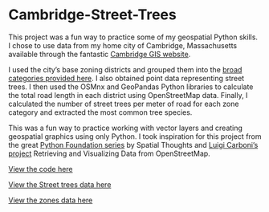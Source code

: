 # Cambridge-Street-Trees

This project was a fun way to practice some of my geospatial Python skills. I chose to use data from my home city of Cambridge, Massachusetts available through the fantastic [Cambridge GIS website](https://www.cambridgema.gov/GIS).

I used the city’s base zoning districts and grouped them into the [broad categories provided here](https://www.cambridgema.gov/-/media/Files/CDD/Maps/Zoning/cddmap_zoning_base_11x17_20240221.pdf). I also obtained point data representing street trees. I then used the OSMnx and GeoPandas Python libraries to calculate the total road length in each district using OpenStreetMap data. Finally, I calculated the number of street trees per meter of road for each zone category and extracted the most common tree species.

This was a fun way to practice working with vector layers and creating geospatial graphics using only Python. I took inspiration for this project from the great [Python Foundation series](https://www.youtube.com/playlist?list=PLppGmFLhQ1HJspXSA0asH9kw1OhlLrxHT) by Spatial Thoughts and [Luigi Carboni’s project](https://nbviewer.org/github/luicarboni/My_Projects/blob/master/Starting_with_OSMnx.ipynb) Retrieving and Visualizing Data from OpenStreetMap.

[View the code here](Cambridge_Zones_Trees.ipynb)

[View the Street trees data here](https://www.cambridgema.gov/GIS/gisdatadictionary/Environmental/ENVIRONMENTAL_StreetTrees![image](https://github.com/user-attachments/assets/2577e753-f69f-467d-a414-18b704d9c86e))

[View the zones data here](https://www.cambridgema.gov/GIS/gisdatadictionary/CDD/CDD_ZoningDistricts![image](https://github.com/user-attachments/assets/8c78f77a-b328-4a95-a2b1-276f2cccc0ed))
